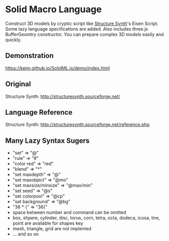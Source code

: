# Solid Macro Language 
Construct 3D models by cryptic script like [Structure Synth](http://structuresynth.sourceforge.net/)'s Eisen Script. Some lazy language specifications are added. Also includes three.js BufferGeomtry constructor. You can prepare complex 3D models easily and quickly.
## Demonstration
https://keim.github.io/SolidML.js/demo/index.html
## Original 
Structure Synth: http://structuresynth.sourceforge.net/
## Language Reference
Structure Synth: http://structuresynth.sourceforge.net/reference.php
## Many Lazy Syntax Sugers
- "set" => "@"
- "rule" => "#"
- "color red" => "red"
- "blend" => "\*"
- "set maxdepth" => "@"
- "set maxobject" => "@mo"
- "set maxsize/minsize" => "@max/min"
- "set seed" => "@s"
- "set colorpool" => "@cp"
- "set background" => "@bg"
- "36 * {" => "36{"
- space between number and command can be omitted
- box, shpere, cylinder, disc, torus, corn, tetra, octa, dodeca, icosa, line, point are available for shapes key
- mesh, triangle, grid are not implented
- ... and so on
